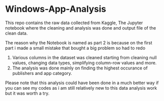 # Windows-App-Analysis
This repo contains the raw data collected from Kaggle, The Jupyter notebook where the cleaning and analysis was done and output file of the clean data.

The reason why the Notebook is named as part 2 is because on the first part i made a small mistake that bought a big problem so had to redo

1. Various columns in the dataset was cleaned starting from cleaning null values, changing data types, simplifying column-row values and more.
2. The analysis was done mainly on finding the highest occurance of publishers and app category.


Please note that this analysis could have been done in a much better way if you can see my codes as i am still relatively new to this data analysis work but it was worth a try.
